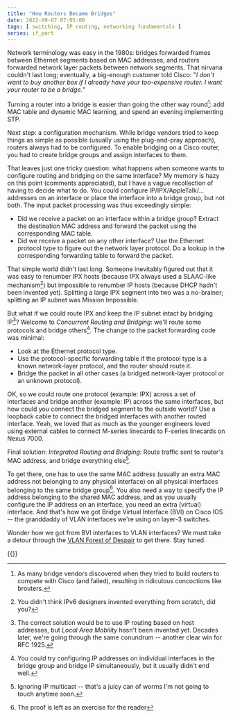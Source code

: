 ```yaml
---
title: "How Routers Became Bridges"
date: 2022-09-07 07:05:00
tags: [ switching, IP routing, networking fundamentals ]
series: if_port
---
```

Network terminology was easy in the 1980s: bridges forwarded frames between Ethernet segments based on MAC addresses, and routers forwarded network layer packets between network segments. That nirvana couldn't last long; eventually, a big-enough customer told Cisco: "_I don't want to buy another box if I already have your too-expensive router. I want your router to be a bridge._"

Turning a router into a bridge is easier than going the other way round[^RB]: add MAC table and dynamic MAC learning, and spend an evening implementing STP.
<!--more-->
[^RB]: As many bridge vendors discovered when they tried to build routers to compete with Cisco (and failed), resulting in ridiculous concoctions like brouters.

Next step: a configuration mechanism. While bridge vendors tried to keep things as simple as possible (usually using the plug-and-pray approach), routers always had to be configured. To enable bridging on a Cisco router, you had to create bridge groups and assign interfaces to them.

[^SW]: Even when they were called layer-2 switches

That leaves just one tricky question: what happens when someone wants to configure routing and bridging on the same interface? My memory is hazy on this point (comments appreciated), but I have a vague recollection of having to decide what to do. You could configure IP/IPX/AppleTalk/... addresses on an interface or place the interface into a bridge group, but not both. The input packet processing was thus exceedingly simple:

* Did we receive a packet on an interface within a bridge group? Extract the destination MAC address and forward the packet using the corresponding MAC table.
* Did we receive a packet on any other interface? Use the Ethernet protocol type to figure out the network layer protocol. Do a lookup in the corresponding forwarding table to forward the packet.

That simple world didn't last long. Someone inevitably figured out that it was easy to renumber IPX hosts (because IPX always used a SLAAC-like mechanism[^SLAAC]) but impossible to renumber IP hosts (because DHCP hadn't been invented yet). Splitting a large IPX segment into two was a no-brainer; splitting an IP subnet was Mission Impossible.

[^SLAAC]: You didn't think IPv6 designers invented everything from scratch, did you?

But what if we could route IPX and keep the IP subnet intact by bridging IP[^LAM]? Welcome to _Concurrent Routing and Bridging_: we'll route some protocols and bridge others[^CRB]. The change to the packet forwarding code was minimal:

* Look at the Ethernet protocol type.
* Use the protocol-specific forwarding table if the protocol type is a known network-layer protocol, and the router should route it.
* Bridge the packet in all other cases (a bridged network-layer protocol or an unknown protocol).

[^LAM]: The correct solution would be to use IP routing based on host addresses, but _Local Area Mobility_ hasn't been invented yet. Decades later, we're going through the same conundrum -- another clear win for RFC 1925.

[^CRB]: You could try configuring IP addresses on individual interfaces in the bridge group and bridge IP simultaneously, but it usually didn't end well.

OK, so we could route one protocol (example: IPX) across a set of interfaces and bridge another (example: IP) across the same interfaces, but how could you connect the bridged segment to the outside world? Use a loopback cable to connect the bridged interfaces with another routed interface. Yeah, we loved that as much as the younger engineers loved using external cables to connect M-series linecards to F-series linecards on Nexus 7000.

Final solution: _Integrated Routing and Bridging_: Route traffic sent to router's MAC address, and bridge everything else[^IPMC].

To get there, one has to use the same MAC address (usually an extra MAC address not belonging to any physical interface) on all physical interfaces belonging to the same bridge group[^ER]. You also need a way to specify the IP address belonging to the shared MAC address, and as you usually configure the IP address on an interface, you need an extra (virtual) interface. And that's how we got Bridge Virtual Interface (BVI) on Cisco IOS -- the granddaddy of VLAN interfaces we're using on layer-3 switches.

Wonder how we got from BVI interfaces to VLAN interfaces? We must take a detour through the [VLAN Forest of Despair](2022/09/vlan-interfaces.html) to get there. Stay tuned.

[^IPMC]: Ignoring IP multicast -- that's a juicy can of worms I'm not going to touch anytime soon.

[^ER]: The proof is left as an exercise for the reader

{{<next-in-series page="/posts/2022/09/vlan-interfaces.md" />}}
